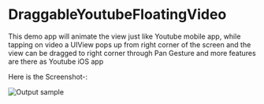 # DraggableYoutubeFloatingVideo
This demo app will animate the view just like Youtube mobile app, while tapping on video a UIView pops up from right corner of the screen and the view can be dragged to  right corner through Pan Gesture and more features are there as Youtube iOS app 

Here is the Screenshot-:

 ![Output sample](https://github.com/vizllx/DraggableYoutubeFloatingVideo/raw/master/Screenshot.gif)
